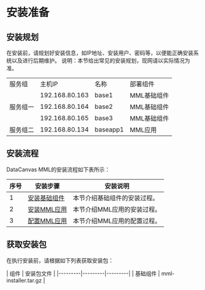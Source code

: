 # 安装准备

## 安装规划
在安装前，请规划好安装信息，如IP地址、安装用户、密码等，以便能正确安装系统以及进行后期维护。
说明：本节给出常见的安装规划，现网请以实际情况为准。
<table>
   <tr>
      <td>服务组</td>
      <td>主机IP</td>
      <td>名称</td>
      <td>部署组件</td>
   </tr>
   <tr>
      <td rowspan="3">服务组一</td>
      <td>192.168.80.163</td>
      <td>base1</td>
      <td>MML基础组件</td>
   </tr>
   <tr>
      <td>192.168.80.164</td>
      <td>base2</td>
      <td>MML基础组件</td>
   </tr>
   <tr>
      <td>192.168.80.165</td>
      <td>base3</td>
      <td>MML基础组件</td>
   </tr>
   <tr>
      <td>服务组二</td>
      <td>192.168.80.134</td>
      <td>baseapp1</td>
      <td>MML应用</td>
   </tr>
</table>

## 安装流程
DataCanvas MML的安装流程如下表所示：
| 序号 | 安装步骤 | 安装说明 ||---------|---------|---------|| 1  | <a href="02_install_basic_components.md">安装基础组件</a> |  本节介绍基础组件的安装过程。 ||2|<a href="03_install_app.md">安装MML应用</a>|本节介绍MML应用的安装过程。|
|3|<a href="04_config_app.md">配置MML应用</a>|本节介绍MML应用的配置过程。|

## 获取安装包
在执行安装前，请根据如下列表获取安装包：
| 组件 | 安装包文件 ||---------|---------|---------|| 基础组件  | mml-installer.tar.gz | 



